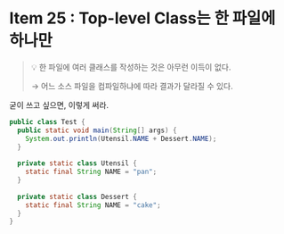 # Item 25 : Top-level Class는 한 파일에 하나만

> 💡 한 파일에 여러 클래스를 작성하는 것은 아무런 이득이 없다.
> 
> → 어느 소스 파일을 컴파일하냐에 따라 결과가 달라질 수 있다.

굳이 쓰고 싶으면, 이렇게 써라.

```java
public class Test {
  public static void main(String[] args) {
    System.out.println(Utensil.NAME + Dessert.NAME);
  }
  
  private static class Utensil {
    static final String NAME = "pan";
  }
  
  private static class Dessert {
    static final String NAME = "cake";
  }
}
